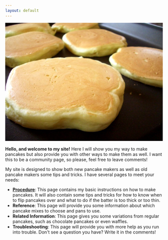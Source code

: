 ```yaml
---
layout: default
---
```



![Pancakes](/images/pancakes.jpg?raw=true)

**Hello, and welcome to my site!** Here I will show you my way to make pancakes but also provide you with other ways to make them as well. I want this to be a community page, so please, feel free to leave comments!

My site is designed to show both new pancake makers as well as old pancake makers some tips and tricks. I have several pages to meet your needs:

 - [**Procedure**](/procedure/): This page contains my basic instructions on how to make pancakes. It will also contain some tips and tricks for how to know when to flip pancakes over and what to do if the batter is too thick or too thin.
 - **Reference**: This page will provide you some information about which pancake mixes to choose and pans to use.
 - **Related Information**: This page gives you some variations from regular pancakes, such as chocolate pancakes or even waffles.
 - **Troubleshooting**: This page will provide you with more help as you run into trouble. Don't see a question you have? Write it in the comments!
